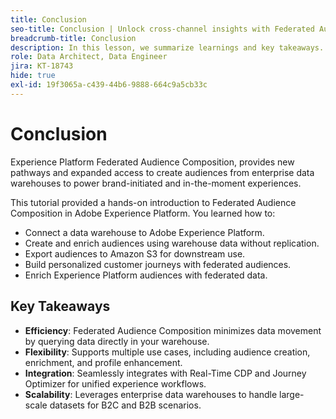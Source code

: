 ```yaml
---
title: Conclusion
seo-title: Conclusion | Unlock cross-channel insights with Federated Audience Composition
breadcrumb-title: Conclusion
description: In this lesson, we summarize learnings and key takeaways.
role: Data Architect, Data Engineer
jira: KT-18743
hide: true
exl-id: 19f3065a-c439-44b6-9888-664c9a5cb33c
---
```

# Conclusion

Experience Platform Federated Audience Composition, provides new pathways and expanded access to create audiences from enterprise data warehouses to power brand-initiated and in-the-moment experiences.

This tutorial provided a hands-on introduction to Federated Audience Composition in Adobe Experience Platform. You learned how to:

- Connect a data warehouse to Adobe Experience Platform.
- Create and enrich audiences using warehouse data without replication.
- Export audiences to Amazon S3 for downstream use.
- Build personalized customer journeys with federated audiences.
- Enrich Experience Platform audiences with federated data.

## Key Takeaways

- **Efficiency**: Federated Audience Composition minimizes data movement by querying data directly in your warehouse.
- **Flexibility**: Supports multiple use cases, including audience creation, enrichment, and profile enhancement.
- **Integration**: Seamlessly integrates with Real-Time CDP and Journey Optimizer for unified experience workflows.
- **Scalability**: Leverages enterprise data warehouses to handle large-scale datasets for B2C and B2B scenarios.
